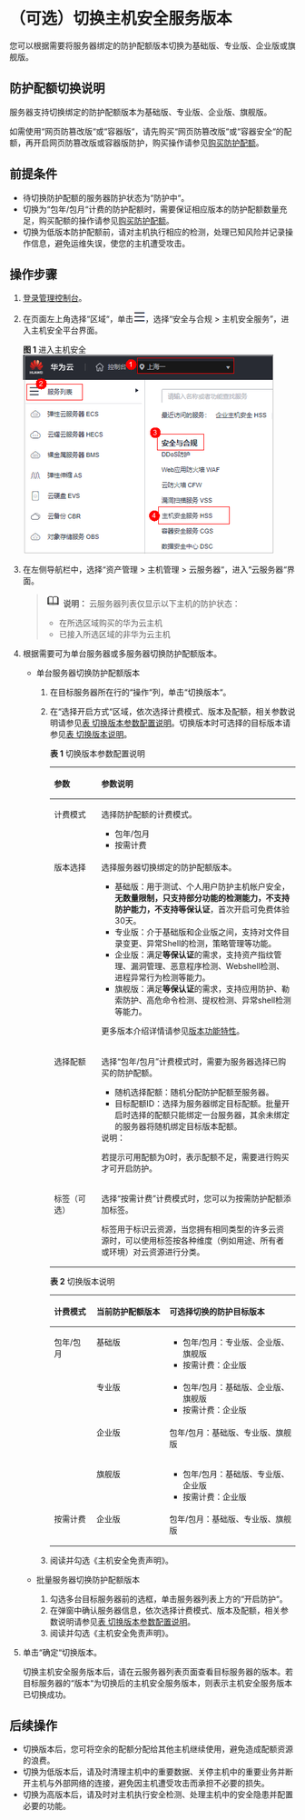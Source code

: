 # （可选）切换主机安全服务版本<a name="hss_01_0174"></a>

您可以根据需要将服务器绑定的防护配额版本切换为基础版、专业版、企业版或旗舰版。

## 防护配额切换说明<a name="section3236266543"></a>

服务器支持切换绑定的防护配额版本为基础版、专业版、企业版、旗舰版。

如需使用“网页防篡改版“或“容器版“，请先购买“网页防篡改版“或“容器安全“的配额，再开启网页防篡改版或容器版防护，购买操作请参见[购买防护配额](https://support.huaweicloud.com/usermanual-hss2.0/hss_01_0229.html)。

## 前提条件<a name="section19294112532518"></a>

-   待切换防护配额的服务器防护状态为“防护中“。
-   切换为“包年/包月“计费的防护配额时，需要保证相应版本的防护配额数量充足，购买配额的操作请参见[购买防护配额](https://support.huaweicloud.com/usermanual-hss2.0/hss_01_0229.html)。
-   切换为低版本防护配额前，请对主机执行相应的检测，处理已知风险并记录操作信息，避免运维失误，使您的主机遭受攻击。

## 操作步骤<a name="section1260792753516"></a>

1.  [登录管理控制台](https://console.huaweicloud.com/?locale=zh-cn)。
2.  在页面左上角选择“区域“，单击![](figures/zh-cn_image_0000001517317834.png)，选择“安全与合规 \> 主机安全服务”，进入主机安全平台界面。

    **图 1**  进入主机安全<a name="hss_01_0234_fig1855613765114"></a>  
    ![](figures/进入主机安全.png "进入主机安全")

3.  在左侧导航栏中，选择“资产管理  \>  主机管理  \>  云服务器“，进入“云服务器“界面。

    >![](public_sys-resources/icon-note.gif) **说明：** 
    >云服务器列表仅显示以下主机的防护状态：
    >-   在所选区域购买的华为云主机
    >-   已接入所选区域的非华为云主机

1.  根据需要可为单台服务器或多服务器切换防护配额版本。
    -   单台服务器切换防护配额版本
        1.  在目标服务器所在行的“操作“列，单击“切换版本“。
        2.  在“选择开启方式“区域，依次选择计费模式、版本及配额，相关参数说明请参见[表 切换版本参数配置说明](#table6756164814399)。切换版本时可选择的目标版本请参见[表 切换版本说明](#table793972222718)。

            **表 1**  切换版本参数配置说明

            <a name="table6756164814399"></a>
            <table><thead align="left"><tr id="row375784820395"><th class="cellrowborder" valign="top" width="19.28%" id="mcps1.2.3.1.1"><p id="p77578481393"><a name="p77578481393"></a><a name="p77578481393"></a>参数</p>
            </th>
            <th class="cellrowborder" valign="top" width="80.72%" id="mcps1.2.3.1.2"><p id="p14757144814395"><a name="p14757144814395"></a><a name="p14757144814395"></a>参数说明</p>
            </th>
            </tr>
            </thead>
            <tbody><tr id="row20757184883914"><td class="cellrowborder" valign="top" width="19.28%" headers="mcps1.2.3.1.1 "><p id="p8757204820393"><a name="p8757204820393"></a><a name="p8757204820393"></a>计费模式</p>
            </td>
            <td class="cellrowborder" valign="top" width="80.72%" headers="mcps1.2.3.1.2 "><p id="p0810163185813"><a name="p0810163185813"></a><a name="p0810163185813"></a>选择防护配额的计费模式。</p>
            <a name="ul281493115819"></a><a name="ul281493115819"></a><ul id="ul281493115819"><li>包年/包月</li><li>按需计费</li></ul>
            </td>
            </tr>
            <tr id="row8757184873919"><td class="cellrowborder" valign="top" width="19.28%" headers="mcps1.2.3.1.1 "><p id="p1375784812397"><a name="p1375784812397"></a><a name="p1375784812397"></a>版本选择</p>
            </td>
            <td class="cellrowborder" valign="top" width="80.72%" headers="mcps1.2.3.1.2 "><p id="p117571148143911"><a name="p117571148143911"></a><a name="p117571148143911"></a>选择服务器切换绑定的防护配额版本。</p>
            <a name="ul399010024210"></a><a name="ul399010024210"></a><ul id="ul399010024210"><li>基础版：用于测试、个人用户防护主机帐户安全，<strong id="b69917011426"><a name="b69917011426"></a><a name="b69917011426"></a>无数量限制，只支持部分功能的检测能力，不支持防护能力，不支持等保认证</strong>，首次开启可免费体验30天。</li><li>专业版：介于基础版和企业版之间，支持对文件目录变更、异常Shell的检测，策略管理等功能。</li><li>企业版：满足<strong id="b119912024219"><a name="b119912024219"></a><a name="b119912024219"></a>等保认证</strong>的需求，支持资产指纹管理、漏洞管理、恶意程序检测、Webshell检测、进程异常行为检测等能力。</li><li>旗舰版：满足<strong id="b1299180124213"><a name="b1299180124213"></a><a name="b1299180124213"></a>等保认证</strong>的需求，支持应用防护、勒索防护、高危命令检测、提权检测、异常shell检测等能力。</li></ul>
            <p id="p2095212188435"><a name="p2095212188435"></a><a name="p2095212188435"></a>更多版本介绍详情请参见<a href="https://support.huaweicloud.com/productdesc-hss2.0/hss_01_0136.html" target="_blank" rel="noopener noreferrer">版本功能特性</a>。</p>
            </td>
            </tr>
            <tr id="row15757104803915"><td class="cellrowborder" valign="top" width="19.28%" headers="mcps1.2.3.1.1 "><p id="p1975724811394"><a name="p1975724811394"></a><a name="p1975724811394"></a>选择配额</p>
            </td>
            <td class="cellrowborder" valign="top" width="80.72%" headers="mcps1.2.3.1.2 "><p id="p197579480394"><a name="p197579480394"></a><a name="p197579480394"></a>选择<span class="parmvalue" id="parmvalue726953320454"><a name="parmvalue726953320454"></a><a name="parmvalue726953320454"></a>“包年/包月”</span>计费模式时，需要为服务器选择已购买的防护配额。</p>
            <a name="ul1293248144511"></a><a name="ul1293248144511"></a><ul id="ul1293248144511"><li>随机选择配额：随机分配防护配额至服务器。</li><li>目标配额ID：选择为服务器绑定目标配额。批量开启时选择的配额只能绑定一台服务器，其余未绑定的服务器将随机绑定目标版本配额。</li></ul>
            <div class="note" id="note2933158154510"><a name="note2933158154510"></a><a name="note2933158154510"></a><span class="notetitle"> 说明： </span><div class="notebody"><p id="p193310814453"><a name="p193310814453"></a><a name="p193310814453"></a>若提示可用配额为0时，表示配额不足，需要进行购买才可开启防护。</p>
            </div></div>
            </td>
            </tr>
            <tr id="row2757948183914"><td class="cellrowborder" valign="top" width="19.28%" headers="mcps1.2.3.1.1 "><p id="p11757948183912"><a name="p11757948183912"></a><a name="p11757948183912"></a>标签（可选）</p>
            </td>
            <td class="cellrowborder" valign="top" width="80.72%" headers="mcps1.2.3.1.2 "><p id="p20172101574910"><a name="p20172101574910"></a><a name="p20172101574910"></a>选择<span class="parmvalue" id="parmvalue1017291514498"><a name="parmvalue1017291514498"></a><a name="parmvalue1017291514498"></a>“按需计费”</span>计费模式时，您可以为按需防护配额添加标签。</p>
            <p id="p117574480391"><a name="p117574480391"></a><a name="p117574480391"></a>标签用于标识云资源，当您拥有相同类型的许多云资源时，可以使用标签按各种维度（例如用途、所有者或环境）对云资源进行分类。</p>
            </td>
            </tr>
            </tbody>
            </table>

            **表 2**  切换版本说明

            <a name="table793972222718"></a>
            <table><thead align="left"><tr id="row19939192219274"><th class="cellrowborder" valign="top" width="17.330000000000002%" id="mcps1.2.4.1.1"><p id="p1893912221279"><a name="p1893912221279"></a><a name="p1893912221279"></a>计费模式</p>
            </th>
            <th class="cellrowborder" valign="top" width="29.68%" id="mcps1.2.4.1.2"><p id="p194018223278"><a name="p194018223278"></a><a name="p194018223278"></a>当前防护配额版本</p>
            </th>
            <th class="cellrowborder" valign="top" width="52.99%" id="mcps1.2.4.1.3"><p id="p1733135952717"><a name="p1733135952717"></a><a name="p1733135952717"></a>可选择切换的防护目标版本</p>
            </th>
            </tr>
            </thead>
            <tbody><tr id="row33761754132712"><td class="cellrowborder" rowspan="4" valign="top" width="17.330000000000002%" headers="mcps1.2.4.1.1 "><p id="p173771254112711"><a name="p173771254112711"></a><a name="p173771254112711"></a>包年/包月</p>
            </td>
            <td class="cellrowborder" valign="top" width="29.68%" headers="mcps1.2.4.1.2 "><p id="p17377195492714"><a name="p17377195492714"></a><a name="p17377195492714"></a>基础版</p>
            </td>
            <td class="cellrowborder" valign="top" width="52.99%" headers="mcps1.2.4.1.3 "><a name="ul145011314321"></a><a name="ul145011314321"></a><ul id="ul145011314321"><li>包年/包月：专业版、企业版、旗舰版</li><li>按需计费：企业版</li></ul>
            </td>
            </tr>
            <tr id="row9940622112710"><td class="cellrowborder" valign="top" headers="mcps1.2.4.1.1 "><p id="p694022216277"><a name="p694022216277"></a><a name="p694022216277"></a>专业版</p>
            </td>
            <td class="cellrowborder" valign="top" headers="mcps1.2.4.1.2 "><a name="ul197971217203219"></a><a name="ul197971217203219"></a><ul id="ul197971217203219"><li>包年/包月：基础版、企业版、旗舰版</li><li>按需计费：企业版</li></ul>
            </td>
            </tr>
            <tr id="row1694010226279"><td class="cellrowborder" valign="top" headers="mcps1.2.4.1.1 "><p id="p1394042232711"><a name="p1394042232711"></a><a name="p1394042232711"></a>企业版</p>
            </td>
            <td class="cellrowborder" valign="top" headers="mcps1.2.4.1.2 "><p id="p7100940173018"><a name="p7100940173018"></a><a name="p7100940173018"></a>包年/包月：基础版、专业版、旗舰版</p>
            </td>
            </tr>
            <tr id="row1940222102712"><td class="cellrowborder" valign="top" headers="mcps1.2.4.1.1 "><p id="p69406225277"><a name="p69406225277"></a><a name="p69406225277"></a>旗舰版</p>
            </td>
            <td class="cellrowborder" valign="top" headers="mcps1.2.4.1.2 "><a name="ul6254182320324"></a><a name="ul6254182320324"></a><ul id="ul6254182320324"><li>包年/包月：基础版、专业版、企业版</li><li>按需计费：企业版</li></ul>
            </td>
            </tr>
            <tr id="row17560124182917"><td class="cellrowborder" valign="top" width="17.330000000000002%" headers="mcps1.2.4.1.1 "><p id="p1856018482918"><a name="p1856018482918"></a><a name="p1856018482918"></a>按需计费</p>
            </td>
            <td class="cellrowborder" valign="top" width="29.68%" headers="mcps1.2.4.1.2 "><p id="p1556154192918"><a name="p1556154192918"></a><a name="p1556154192918"></a>企业版</p>
            </td>
            <td class="cellrowborder" valign="top" width="52.99%" headers="mcps1.2.4.1.3 "><p id="p155761134321"><a name="p155761134321"></a><a name="p155761134321"></a>包年/包月：基础版、专业版、旗舰版</p>
            </td>
            </tr>
            </tbody>
            </table>

        3.  阅读并勾选《主机安全免责声明》。

    -   批量服务器切换防护配额版本
        1.  勾选多台目标服务器前的选框，单击服务器列表上方的“开启防护“。
        2.  在弹窗中确认服务器信息，依次选择计费模式、版本及配额，相关参数说明请参见[表 切换版本参数配置说明](#table6756164814399)。
        3.  阅读并勾选《主机安全免责声明》。

2.  单击“确定“切换版本。

    切换主机安全服务版本后，请在云服务器列表页面查看目标服务器的版本。若目标服务器的“版本“为切换后的主机安全服务版本，则表示主机安全服务版本已切换成功。

## 后续操作<a name="section7226539817"></a>

-   切换版本后，您可将空余的配额分配给其他主机继续使用，避免造成配额资源的浪费。
-   切换为低版本后，请及时清理主机中的重要数据、关停主机中的重要业务并断开主机与外部网络的连接，避免因主机遭受攻击而承担不必要的损失。
-   切换为高版本后，请及时对主机执行安全检测、处理主机中的安全隐患并配置必要的功能。

